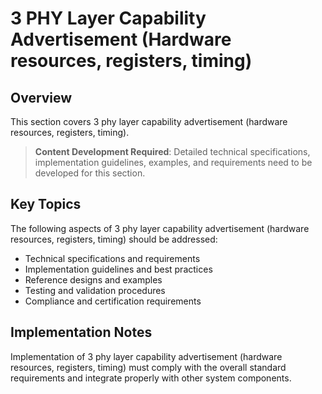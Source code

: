 # 3 PHY Layer Capability Advertisement (Hardware resources, registers, timing)

## Overview

This section covers 3 phy layer capability advertisement (hardware resources, registers, timing).

> **Content Development Required**: Detailed technical specifications, implementation guidelines, examples, and requirements need to be developed for this section.

## Key Topics

The following aspects of 3 phy layer capability advertisement (hardware resources, registers, timing) should be addressed:

- Technical specifications and requirements
- Implementation guidelines and best practices
- Reference designs and examples
- Testing and validation procedures
- Compliance and certification requirements

## Implementation Notes

Implementation of 3 phy layer capability advertisement (hardware resources, registers, timing) must comply with the overall standard requirements and integrate properly with other system components.

